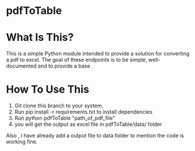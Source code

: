 # pdfToTable
# What Is This?
This is a simple Python module intended to provide a solution for converting a pdf to excel. The goal of these endpoints is to be simple, well-documented and to provide a base .

# How To Use This
1. Git clone this branch to your system.
2. Run pip install -r requirements.txt to install dependencies
3. Run python pdfToTable "path_of_pdf_file"
4. you will get the output as excel file in pdfToTable/data/ folder

Also , i have already add a output file to data folder to mention the code is working fine.

